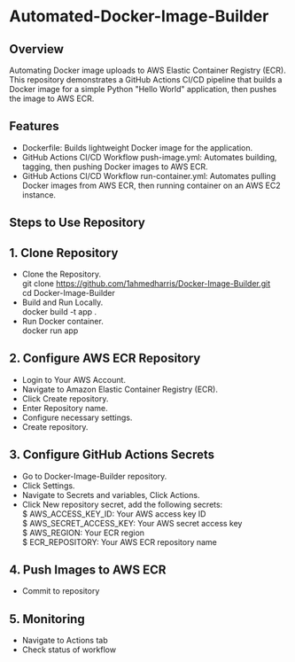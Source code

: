 # Automated-Docker-Image-Builder
## Overview
Automating Docker image uploads to AWS Elastic Container Registry (ECR). 
This repository demonstrates a GitHub Actions CI/CD pipeline that builds a Docker image for a simple Python "Hello World" application, then pushes the image to AWS ECR. 
## Features
- Dockerfile:
Builds lightweight Docker image for the application.  
- GitHub Actions CI/CD Workflow push-image.yml: Automates building, tagging, then pushing Docker images to AWS ECR.    
- GitHub Actions CI/CD Workflow run-container.yml: Automates pulling Docker images from AWS ECR, then running container on an AWS EC2 instance.  
## Steps to Use Repository
## 1. Clone Repository
- Clone the Repository.   
git clone  https://github.com/1ahmedharris/Docker-Image-Builder.git  
cd Docker-Image-Builder  
- Build and Run Locally.   
docker build -t app .    
- Run Docker container.  
docker run app
## 2. Configure AWS ECR Repository 
- Login to Your AWS Account.
- Navigate to Amazon Elastic Container Registry (ECR).
- Click Create repository.
- Enter Repository name.
- Configure necessary settings.
- Create repository.
## 3. Configure GitHub Actions Secrets
- Go to Docker-Image-Builder repository.
- Click Settings.
- Navigate to Secrets and variables, Click Actions.
- Click New repository secret, add the following secrets:  
$ AWS_ACCESS_KEY_ID: Your AWS access key ID  
$ AWS_SECRET_ACCESS_KEY: Your AWS secret access key   
$ AWS_REGION: Your ECR region    
$ ECR_REPOSITORY: Your AWS ECR repository name  
## 4. Push Images to AWS ECR
- Commit to repository
## 5. Monitoring 
- Navigate to Actions tab
- Check status of workflow 
